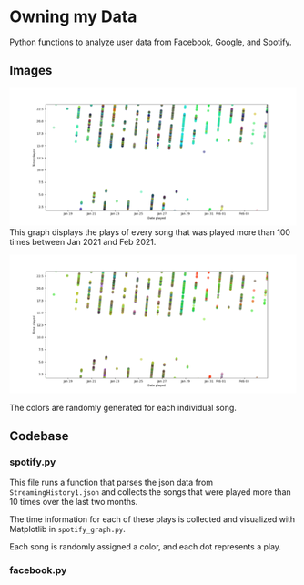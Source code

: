 # Owning my Data

Python functions to analyze user data from Facebook, Google, and Spotify.

## Images

![](with-lables.png)
This graph displays the plays of every song that was played more than 100 times between Jan 2021 and Feb 2021.

![](other-color.png)

The colors are randomly generated for each individual song. 

## Codebase

### spotify.py

This file runs a function that parses the json data from `StreamingHistory1.json` and collects the songs that were played more than 10 times over the last two months.

The time information for each of these plays is collected and visualized with Matplotlib in `spotify_graph.py`.

Each song is randomly assigned a color, and each dot represents a play. 

### facebook.py
